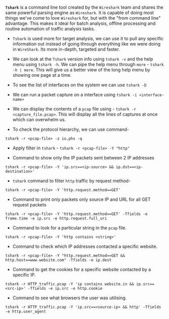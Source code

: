 
**`Tshark`** is a command line tool created by the `Wireshark` team and shares the same powerful parsing engine as `Wireshark`. It is capable of doing most things we've come to love `Wireshark` for, but with the "from command line" advantage. This makes it ideal for batch analysis, offline processing and routine automation of traffic analysis tasks.

- `Tshark` is used more for target analysis, we can use it to pull any specific information out instead of going through everything like we were doing in `WireShark`. Its more in-depth, targeted and faster. 

- We can look at the `Tshark` version info using `tshark -v` and the help menu using `tshark -h`. We can pipe the help menu through `more` - `tshark -h | more`. This will give us a better view of the long help menu by showing one page at a time.

- To see the list of interfaces on the system we can use `tshark -D`

- We can run a packet capture on a interface using `tshark -i <interface-name>`

- We can display the contents of a `pcap` file using - `tshark -r <capture_file.pcap>`. This will display all the lines of captures at once which can overwhelm us.  

- To check the protocol hierarchy, we can use command-
```
tshark -r <pcap-file> -z io,phs -q
```

- Apply filter in `tshark` - `tshark -r <pcap-file> -Y "http"`

- Command to show only the IP packets sent between 2 IP addresses
```
tshark -r <pcap-file> -Y 'ip.src==<ip-source> && ip.dst==<ip-destination>'
```

- `tshark` command to filter `http` traffic by request method-
```
tshark -r <pcap-file> -Y 'http.request.method==GET'
```

- Command to print only packets only source IP and URL for all GET request packets
```
tshark -r <pcap-file> -Y 'http.request.method==GET' -Tfields -e frame.time -e ip.src -e http.request.full_uri
```

- Command to look for a particular string in the `pcap` file.
```
tshark -r <pcap-file> -Y 'http contains <string>'
```

- Command to check which IP addresses contacted a specific website.
```
tshark -r <pcap-file> -Y "http.request.method==GET && http.host==www.website.com" -Tfields -e ip.dest
```

- Command to get the cookies for a specific website contacted by a specific IP.
```
tshark -r HTTP_traffic.pcap -Y 'ip contains website.in && ip.src==<src-ip>' -Tfields -e ip.src -e http.cookie
```

- Command to see what browsers the user was utilising.
```
tshark -r HTTP_traffic.pcap -Y 'ip.src==<source-ip> && http' -Tfields -e http.user_agent
```